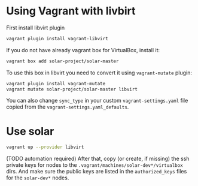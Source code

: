 # Using Vagrant with livbirt

First install libvirt plugin

```bash
vagrant plugin install vagrant-libvirt
```

If you do not have already vagrant box for VirtualBox, install it:

```bash
vagrant box add solar-project/solar-master
```

To use this box in libvirt you need to convert it using `vagrant-mutate` plugin:

```bash
vagrant plugin install vagrant-mutate
vagrant mutate solar-project/solar-master libvirt
```

You can also change `sync_type` in your custom `vagrant-settings.yaml` file
copied from the `vagrant-settings.yaml_defaults`.

# Use solar

``` bash
vagrant up --provider libvirt
```

(TODO automation required) After that, copy (or create, if missing) the ssh
private keys for nodes to the `.vagrant/machines/solar-dev*/virtualbox` dirs.
And make sure the public keys are listed in the `authorized_keys` files for the
`solar-dev*` nodes.
